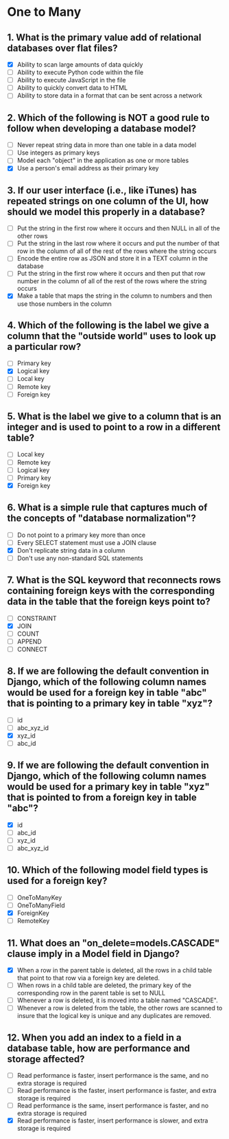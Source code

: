 # One to Many

## 1. What is the primary value add of relational databases over flat files?

- [x] Ability to scan large amounts of data quickly
- [ ] Ability to execute Python code within the file
- [ ] Ability to execute JavaScript in the file
- [ ] Ability to quickly convert data to HTML
- [ ] Ability to store data in a format that can be sent across a network

## 2. Which of the following is NOT a good rule to follow when developing a database model?

- [ ] Never repeat string data in more than one table in a data model
- [ ] Use integers as primary keys
- [ ] Model each "object" in the application as one or more tables
- [x] Use a person's email address as their primary key

## 3. If our user interface (i.e., like iTunes) has repeated strings on one column of the UI, how should we model this properly in a database?

- [ ] Put the string in the first row where it occurs and then NULL in all of the other rows
- [ ] Put the string in the last row where it occurs and put the number of that row in the column of all of the rest of the rows where the string occurs
- [ ] Encode the entire row as JSON and store it in a TEXT column in the database
- [ ] Put the string in the first row where it occurs and then put that row number in the column of all of the rest of the rows where the string occurs
- [x] Make a table that maps the string in the column to numbers and then use those numbers in the column

## 4. Which of the following is the label we give a column that the "outside world" uses to look up a particular row?

- [ ] Primary key
- [x] Logical key
- [ ] Local key
- [ ] Remote key
- [ ] Foreign key

## 5. What is the label we give to a column that is an integer and is used to point to a row in a different table?

- [ ] Local key
- [ ] Remote key
- [ ] Logical key
- [ ] Primary key
- [x] Foreign key

## 6. What is a simple rule that captures much of the concepts of "database normalization"?

- [ ] Do not point to a primary key more than once
- [ ] Every SELECT statement must use a JOIN clause
- [x] Don't replicate string data in a column
- [ ] Don't use any non-standard SQL statements

## 7. What is the SQL keyword that reconnects rows containing foreign keys with the corresponding data in the table that the foreign keys point to?

- [ ] CONSTRAINT
- [x] JOIN
- [ ] COUNT
- [ ] APPEND
- [ ] CONNECT

## 8. If we are following the default convention in Django, which of the following column names would be used for a foreign key in table "abc" that is pointing to a primary key in table "xyz"?

- [ ] id
- [ ] abc_xyz_id
- [x] xyz_id
- [ ] abc_id

## 9. If we are following the default convention in Django, which of the following column names would be used for a primary key in table "xyz" that is pointed to from a foreign key in table "abc"?

- [x] id
- [ ] abc_id
- [ ] xyz_id
- [ ] abc_xyz_id

## 10. Which of the following model field types is used for a foreign key?

- [ ] OneToManyKey
- [ ] OneToManyField
- [x] ForeignKey
- [ ] RemoteKey

## 11. What does an "on_delete=models.CASCADE" clause imply in a Model field in Django?

- [x] When a row in the parent table is deleted, all the rows in a child table that point to that row via a foreign key are deleted.
- [ ] When rows in a child table are deleted, the primary key of the corresponding row in the parent table is set to NULL
- [ ] Whenever a row is deleted, it is moved into a table named "CASCADE".
- [ ] Whenever a row is deleted from the table, the other rows are scanned to insure that the logical key is unique and any duplicates are removed.

## 12. When you add an index to a field in a database table, how are performance and storage affected?

- [ ] Read performance is faster, insert performance is the same, and no extra storage is required
- [ ] Read performance is the faster, insert performance is faster, and extra storage is required
- [ ] Read performance is the same, insert performance is faster, and no extra storage is required
- [x] Read performance is faster, insert performance is slower, and extra storage is required
